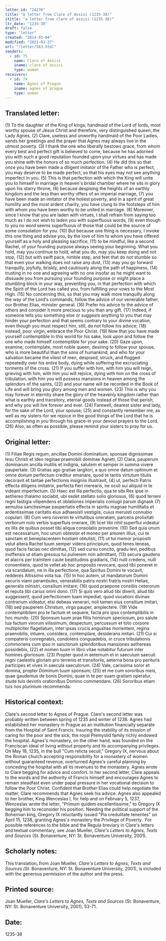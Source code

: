 ```yaml
---
letter_id: "24270"
title: "A letter from Clare of Assisi (1235-38)"
ititle: "a letter from clare of assisi (1235-38)"
ltr_date: "1235-38"
draft: false
type: "letter"
created: "2014-03-04"
modified: "2021-03-27"
url: "/letter/563.html"
senders:
  - id: 75
    name: Clare of Assisi
    iname: clare of assisi
    type: woman
receivers:
  - id: 74
    name: Agnes of Prague
    iname: agnes of prague
    type: woman
---
```

<h2> Translated letter:</h2>(1) To the daughter of the King of kings, handmaid of the Lord of lords, most worthy spouse of Jesus Christ and therefore, very distinguished queen, the Lady Agnes, 
(2) Clare, useless and unworthy handmaid of the Poor Ladies, sends her greetings and the prayer that Agnes may always live in the utmost poverty.
(3) I thank the one who liberally bestows grace, from whom every best and perfect gift is believed to come, because he has adorned you with such a good reputation founded upon your virtues and has made you shine with the honors of so much perfection. 
(4) He did this so that once you have been made a diligent imitator of the Father who is perfect, you may deserve to be made perfect, so that his eyes may not see anything imperfect in you.
(5) This is that perfection with which the King will unite you to himself in marriage in heaven's bridal chamber where he sits in glory upon his starry throne, 
(6) because despising the heights of an earthly kingdom and the less than worthy offers of an imperial marriage, 
(7) you have been made an imitator of the holiest poverty, and in a spirit of great humility and the most ardent charity, you have clung to the footsteps of him with whom you have been worthy to be united in marriage.
(8) Moreover, since I know that you are laden with virtues, I shall refrain from saying too much as I do not wish to laden you with superfluous words, 
(9) even though to you no word seems superfluous of those that could be the source of some consolation for you. 
(10) But because one thing is necessary, I invoke this one thing and advise you, by the love of him to whom you have offered yourself as a holy and pleasing sacrifice, 
(11) to be mindful, like a second Rachel, of your founding purpose always seeing your beginning.
What you hold, may you continue to hold,
what you do, may you keep doing and not
stop,
(12) but with swift pace, nimble step, and feet that
do not stumble so that even your walking
does not raise any dust,
(13) may you go forward tranquilly, joyfully, briskly, and cautiously along the path of happiness,
(14) trusting in no one and agreeing with no one insofar as he might want to dissuade you from pursuing your founding purpose or might place a stumbling block in your way, preventing you, in that perfection with which the Spirit of the Lord has called you, from fulfilling your vows to the Most High.
(15) No concerning this, so that you may walk more tranquilly along the way of the Lord's commands, follow the advice of our venerable father, our Brother Elias, minister general. (16) Prefer his advice to the advice of others and consider it more precious to you than any gift.
(17) Indeed, if someone tells you something else or suggests anything to you that may hinder your perfection and that seems contrary to your divine vocation, even though you must respect him, still, do not follow his advice;
(18) instead, poor virgin,
embrace the Poor Christ.
(19) Now that you have made yourself contemptible in this world for his sake, look upon and follow the one who made himself contemptible for your sake. 
(20) Gaze upon, examine, contemplate, most noble queen, desiring to follow your spouse, who is more beautiful than the sons of humankind, and who for your salvation became the vilest of men, despised, struck, and flogged repeatedly over his entire body, dying while suffering the excruciating torments of the cross.
(21) If you suffer with him, with him you will reign, grieving with him, with him you will rejoice, dying with him on the cross of tribulation, with him you will possess mansions in heaven among the splendors of the saints, 
(22) and your name will be recorded in the Book of Life and will bring you glory among men and women.
(23) This is why you may forever in eternity share the glory of the heavenly kingdom rather than what is earthly and transitory, eternal goods instead of those that perish, and why you will live forever and ever.
(24) Farewell, dearest sister and lady, for the sake of the Lord, your spouse; 
(25) and constantly remember me, as well as my sisters-for we rejoice in the good things of the Lord that he is accomplishing in you through his grace-in your devout prayers to the Lord. 
(26) Also, as often as possible, please remind your sisters to pray for us.

<h2 class="mt-4"> Original letter:</h2>(1) Filiae Regis regum, ancillae Domini dominatium, sponsae dignissimae Iesu Christi et ideo reginae praenobili dominae Agneti, 
(2) Clara, pauperum dominarum ancilla inutilis et indigna, salutem et semper in summa vivere paupertate.
(3) Gratias ago gratiae largitori, a quo omne datum optimum et omne donum perfectum creditur emanare, quod te tantis virtutum titulis decoravit et tantae perfectionis insigniis illustravit, 
(4) ut, perfecti Patris effecta diligens imitatrix, perfecta fieri merearis, ne oculi sui aliquid in te videant imperfectum.
(5) Haec est illa perfectio, qua te sibi Rex ipse in aethereo thalamo sociabit, ubi sedet stellato solio gloriosus, 
(6) quod terreni regni fastigia vilipendens et oblationes imperialis coniugii parum dignask 
(7) aemuloa sanctissimae paupertatis effecta in spiritu magnae humilitatis et ardentissimae caritatis eius adhaesisti vestigiis, cuius meruisti connubio copulari.
(8) Cum vero noverim te virtutibus oneratam, parcens prolixitati verborum nolo verbis superfluis onerare, 
(9) licet tibi nihil superflui videatur ex illis de quibus posset tibi aliqua consolatio provenire. 
(10) Sed quia unum est necessarium, hoc unum obtestor et moneo per amoren illius, cui te sanctam et beneplacentem hostiam obtulisti, 
(11) ut tui memor propositi velut altera Rachel tuum semper videns principium,
quod tenes teneas,
quod facis facias nec dimittas,
(12) sed cursu concito, gradu levi,
pedibus inoffensis
ut etiam gressus tui pulverem non admittant,
(13) secura gaudens et alacris
per tramitem caute beatitudinis gradiaris,
(14) nulli credens, nulli consentiens,
quod te vellet ab hoc proposito revocare,
quod tibi poneret in via scandalum,
ne in illa perfectione,
qua Spiritus Domini te vocavit,
redderes Altissimo vota tua.
(15) In hoc autem, ut mandatorum Domini securis viami perambules, venerabilis patris nostri fratris nostri Heliae, generalis ministri, consilium imitare; 
(16) quod praepone consiliis ceterorum et reputa tibi carius omni dono.
(17) Si quis vero aliud tibi dixerit,
aliud tibi suggesserit,
quod perfectionem tuam impediat,
quod vocationi divinae contrarium videatur,
etsi debeas venerari,
noli tamen eius consilium imitari,
(18) sed pauperem Christum,
virgo pauper, amplectere.
(19) Vide contemptibilem pro te factum et sequere, facta pro ipso contemptibilis in hoc mundo. 
(20) Sponsum tuum prae filiis hominum speciosum, pro salute tua factum virorum vilissimum, despectum, percussum et toto corpore multipliciter flagellatum, inter ipsas crucis angustias morientem, regina praenobilis, intuere, considera, contemplare, desiderans imitari.
(21) Cui si compateris conregnabis,
condolens conguadebis,
in cruce tribulationis commoriens
cum ipso in sanctorum splendoribus
mansiones aethereas possidebis,
(22) et nomen tuum in libro vitae notabitur
futurum inter homines gloriosum.
(23) Propter quod in aeternum et in saeculum saeculi regni caelestis gloriam pro terrenis et transitoriis, aeterna bona pro perituris participes et vives in saecula saeculorum.
(24) Vale, carissima soror et domina, propter Dominum tuum sponsum; 
(25) et me cum sororibus meis, quae gaudemus de bonis Domini, quae in te per suam gratiam operatur, stude tuis devotis orationibus Domino commendare. 
(26) Sororibus etiam tuis nos plurimum recommenda.
<h2 class="mt-4"> Historical context:</h2><p>Clare's second letter to Agnes of Prague. Clare's second letter was probably written between spring of 1235 and winter of 1238. Agnes had established her monastery in Prague as an institution financially separate from the Hospital of Saint Francis. Insuring the stability of its mission of caring for the poor and the sick, the royal Premyslid family richly endowed the hospital. Agnes's monastery, on the other hand, was founded on the Franciscan ideal of living without property and its accompanying privileges. On May 18, 1235, in the bull "Cum relicta seculi," Gregory IX, nervous about the Roman church accepting responsibility for a monastery of women without guaranteed revenue, overturned Agnes's careful planning by conceding the hospital with all its revenues to the monastery. Agnes wrote to Clare begging for advice and comfort. In her second letter, Clare appeals to the words and the authority of Francis himself and encourages Agnes to remain steadfast even under papal pressure in her vocational decision to follow the Poor Christ. Confident that Brother Elias could help negotiate the matter, Clare recommends that Agnes seek his advice. Agnes also appealed to her brother, King Wenceslas I, for help and on February 5, 1237, Wenceslas wrote the letter, "Primum quidem excellentissime," to Gregory IX begging him to reconsider his position. Needing the political support of the Bohemian king, Gregory IX reluctantly issued "Pia credulitate tenentes" on April 15, 1238, granting Agnes's monastery the Privilege of Poverty. &nbsp;For possible references to the bible and the Regula breviary in Clare's letters and textual commentary, see Joan Mueller, <em>Clare's Letters to Agnes, Texts and Sources</em> (St. Bonaventure, NY: St. Bonaventure University, 2001).</p><h2 class="mt-4"> Scholarly notes:</h2><p>This translation, from Joan Mueller, <em>Clare's Letters to Agnes, Texts and Sources (</em>St. Bonaventure, NY: St. Bonaventure University, 2001), is included with the generous permission of the author and the press.</p><h2 class="mt-4"> Printed source:</h2><p>Joan Mueller, <em>Clare's Letters to Agnes, Texts and Sources</em> (St. Bonaventure, NY: St. Bonaventure University, 2001), 53-71.</p><h2 class="mt-4"> Date:</h2>1235-38